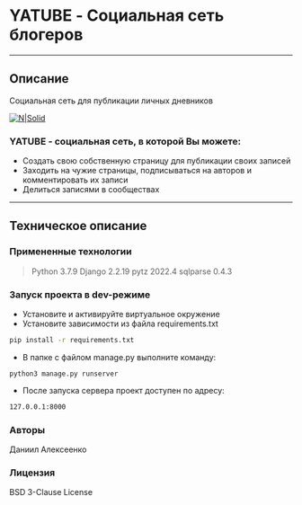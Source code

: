 # YATUBE - Социальная сеть блогеров
_________________________________________________
## Описание
Социальная сеть для публикации личных дневников

[![N|Solid](https://ie.wampi.ru/2022/10/15/logoza.ru.png)](https://ie.wampi.ru)

### YATUBE - социальная сеть, в которой Вы можете:

- Создать свою собственную страницу для публикации своих записей
- Заходить на чужие страницы, подписываться на авторов и комментировать их записи
- Делиться записями в сообществах
 
_____________________________________________________

## Техническое описание

### Примененные технологии
 > Python 3.7.9
 > Django 2.2.19
 > pytz 2022.4
 > sqlparse 0.4.3

### Запуск проекта в dev-режиме
- Установите и активируйте виртуальное окружение
- Установите зависимости из файла requirements.txt
```sh
pip install -r requirements.txt
```
- В папке с файлом manage.py выполните команду:
```
python3 manage.py runserver
```
- После запуска сервера проект доступен по адресу:
```sh
127.0.0.1:8000
```
### Авторы
Даниил Алексеенко

### Лицензия
BSD 3-Clause License
